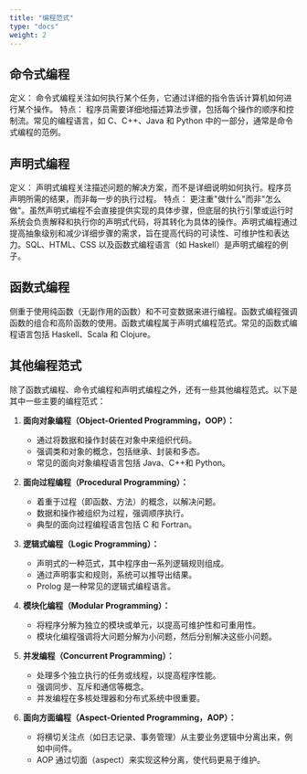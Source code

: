 ```yaml
---
title: "编程范式"
type: "docs"
weight: 2
---
```


## 命令式编程

定义： 命令式编程关注如何执行某个任务，它通过详细的指令告诉计算机如何进行某个操作。
特点： 程序员需要详细地描述算法步骤，包括每个操作的顺序和控制流。常见的编程语言，如 C、C++、Java 和 Python 中的一部分，通常是命令式编程的范例。

## 声明式编程

定义： 声明式编程关注描述问题的解决方案，而不是详细说明如何执行。程序员声明所需的结果，而非每一步的执行过程。
特点： 更注重"做什么"而非"怎么做"。虽然声明式编程不会直接提供实现的具体步骤，但底层的执行引擎或运行时系统会负责解释和执行你的声明式代码，将其转化为具体的操作。声明式编程通过提高抽象级别和减少详细步骤的需求，旨在提高代码的可读性、可维护性和表达力。SQL、HTML、CSS 以及函数式编程语言（如 Haskell）是声明式编程的例子。

## 函数式编程

侧重于使用纯函数（无副作用的函数）和不可变数据来进行编程。函数式编程强调函数的组合和高阶函数的使用。函数式编程属于声明式编程范式。常见的函数式编程语言包括 Haskell、Scala 和 Clojure。

## 其他编程范式

除了函数式编程、命令式编程和声明式编程之外，还有一些其他编程范式。以下是其中一些主要的编程范式：

1. **面向对象编程（Object-Oriented Programming，OOP）：**

   - 通过将数据和操作封装在对象中来组织代码。
   - 强调类和对象的概念，包括继承、封装和多态。
   - 常见的面向对象编程语言包括 Java、C++和 Python。

2. **面向过程编程（Procedural Programming）：**

   - 着重于过程（即函数、方法）的概念，以解决问题。
   - 数据和操作被组织为过程，强调顺序执行。
   - 典型的面向过程编程语言包括 C 和 Fortran。

3. **逻辑式编程（Logic Programming）：**

   - 声明式的一种范式，其中程序由一系列逻辑规则组成。
   - 通过声明事实和规则，系统可以推导出结果。
   - Prolog 是一种常见的逻辑式编程语言。

4. **模块化编程（Modular Programming）：**

   - 将程序分解为独立的模块或单元，以提高可维护性和可重用性。
   - 模块化编程强调将大问题分解为小问题，然后分别解决这些小问题。

5. **并发编程（Concurrent Programming）：**

   - 处理多个独立执行的任务或线程，以提高程序性能。
   - 强调同步、互斥和通信等概念。
   - 并发编程在多核处理器和分布式系统中很重要。

6. **面向方面编程（Aspect-Oriented Programming，AOP）：**
   - 将横切关注点（如日志记录、事务管理）从主要业务逻辑中分离出来，例如中间件。
   - AOP 通过切面（aspect）来实现这种分离，使代码更易于维护。
